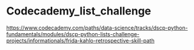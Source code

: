# Codecademy_list_challenge
https://www.codecademy.com/paths/data-science/tracks/dscp-python-fundamentals/modules/dscp-python-lists-challenge-projects/informationals/frida-kahlo-retrospective-skill-path
